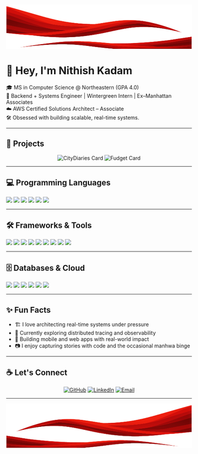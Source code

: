 <!-- Top Banner -->
<p align="center">
  <img src="./top.png" alt="Top Banner" height="120" width="100%" />
</p>

# 👋 Hey, I'm Nithish Kadam

🎓 MS in Computer Science @ Northeastern (GPA 4.0)  
💼 Backend + Systems Engineer | Wintergreen Intern | Ex–Manhattan Associates  
☁️ AWS Certified Solutions Architect – Associate  
🛠️ Obsessed with building scalable, real-time systems.

---

## 🚀 Projects
<p align="center">
  <img src="./images/citydiaries-card.svg" alt="CityDiaries Card" width="400" />
  <img src="./images/fudget-card.svg"   alt="Fudget Card"       width="400" />
</p>

---

## 💻 Programming Languages  
<p align="left">
  <img src="https://cdn.jsdelivr.net/gh/devicons/devicon/icons/java/java-original.svg" height="40"/>
  <img src="https://cdn.jsdelivr.net/gh/devicons/devicon/icons/javascript/javascript-original.svg" height="40"/>
  <img src="https://cdn.jsdelivr.net/gh/devicons/devicon/icons/python/python-original.svg" height="40"/>
  <img src="https://cdn.jsdelivr.net/gh/devicons/devicon/icons/php/php-original.svg" height="40"/>
  <img src="https://cdn.jsdelivr.net/gh/devicons/devicon/icons/swift/swift-original.svg" height="40"/>
  <img src="https://cdn.jsdelivr.net/gh/devicons/devicon/icons/cplusplus/cplusplus-original.svg" height="40"/>
</p>

---

## 🛠️ Frameworks & Tools  
<p align="left">
  <img src="https://cdn.jsdelivr.net/gh/devicons/devicon/icons/spring/spring-original.svg" height="40"/>
  <img src="https://cdn.jsdelivr.net/gh/devicons/devicon/icons/nodejs/nodejs-original.svg" height="40"/>
  <img src="https://cdn.jsdelivr.net/gh/devicons/devicon/icons/express/express-original.svg" height="40"/>
  <img src="https://cdn.jsdelivr.net/gh/devicons/devicon/icons/react/react-original.svg" height="40"/>
  <img src="https://cdn.jsdelivr.net/gh/devicons/devicon/icons/docker/docker-original.svg" height="40"/>
  <img src="https://cdn.jsdelivr.net/gh/devicons/devicon/icons/kubernetes/kubernetes-plain.svg" height="40"/>
  <img src="https://cdn.jsdelivr.net/gh/devicons/devicon/icons/rabbitmq/rabbitmq-original.svg" height="40"/>
  <img src="https://cdn.jsdelivr.net/gh/devicons/devicon/icons/grafana/grafana-original.svg" height="40"/>
  <img src="https://cdn.jsdelivr.net/gh/devicons/devicon/icons/jenkins/jenkins-original.svg" height="40"/>
</p>

---

## 🗄️ Databases & Cloud  
<p align="left">
  <img src="https://cdn.jsdelivr.net/gh/devicons/devicon/icons/mysql/mysql-original.svg" height="40"/>
  <img src="https://cdn.jsdelivr.net/gh/devicons/devicon/icons/postgresql/postgresql-original.svg" height="40"/>
  <img src="https://cdn.jsdelivr.net/gh/devicons/devicon/icons/mongodb/mongodb-original.svg" height="40"/>
  <img src="https://cdn.jsdelivr.net/gh/devicons/devicon/icons/redis/redis-original.svg" height="40"/>
  <img src="https://cdn.jsdelivr.net/gh/devicons/devicon/icons/amazonwebservices/amazonwebservices-original.svg" height="40"/>
  <img src="https://cdn.jsdelivr.net/gh/devicons/devicon/icons/googlecloud/googlecloud-original.svg" height="40"/>
</p>

---

## ✨ Fun Facts  
- 🏗 I love architecting real-time systems under pressure  
- 🌱 Currently exploring distributed tracing and observability  
- 📱 Building mobile and web apps with real-world impact  
- 📷 I enjoy capturing stories with code and the occasional manhwa binge

---

## ☕ Let's Connect  
<p align="center">
	<a href="https://github.com/NithishKadamGanesh"><img src="https://img.icons8.com/bubbles/50/github.png" alt="GitHub"/></a>
	<a href="https://www.linkedin.com/in/nithishkadam/"><img src="https://img.icons8.com/bubbles/50/linkedin.png" alt="LinkedIn"/></a>
	<a href="mailto:nithishkadam@gmail.com"><img src="https://img.icons8.com/bubbles/50/gmail.png" alt="Email"/></a>
</p>

---

<!-- Bottom Banner -->
<p align="center">
  <img src="./bottom.png" alt="Bottom Banner" height="120" width="100%" />
</p>
